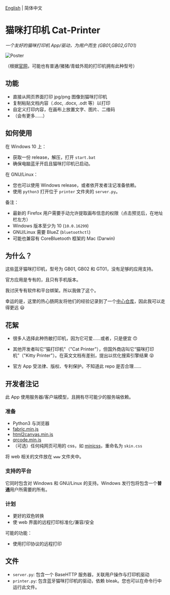 [English](README.md) | 简体中文

# 猫咪打印机 Cat-Printer

*一个友好的猫咪打印机 App/驱动，为用户而生 (GB01,GB02,GT01)*

![Poster](https://repository-images.githubusercontent.com/403563361/0a315f6a-7cae-48d7-bfd4-d6fac5415d7c)

（根据[官网](http://office.frogtosea.com/jjfa)，可能也有普通/猪猪/青蛙外观的打印机拥有此种型号）

## 功能

- 直接从网页界面打印 jpg/png 图像到猫咪打印机
- 复制粘贴文档内容（.doc, .docx, .odt 等）以打印
- 自定义打印内容，在画布上放置文字、图片、二维码
- （会有更多……）

## 如何使用

在 Windows 10 上：

- 获取一份 release，解压，打开 `start.bat`
- 确保电脑蓝牙开启且猫咪打印机已启动。

在 GNU/Linux：

- 您也可以使用 Windows release，或者依开发者注记准备依赖。
- 使用 `python3` 打开位于 `printer` 文件夹的 `server.py`。

备注：

- 最新的 Firefox 用户需要手动允许提取画布信息的权限（点击预览后，在地址栏左方）
- Windows 版本至少为 10 (`10.0.16299`)
- GNU/Linux 需要 BlueZ (`bluetoothctl`)
- 可能也兼容有 CoreBluetooth 框架的 Mac (Darwin)

## 为什么？

这些蓝牙猫咪打印机，型号为 GB01, GB02 和 GT01，没有足够的应用支持。

官方应用是专有的，且只有手机版本。

我讨厌专有软件和平台绑架。所以我做了这个。

幸运的是，这里的热心肠网友将他们的经验记录到了一个[中心仓库](https://github.com/JJJollyjim/catprinter)，因此我可以走得更远 😃

## 花絮

- 很多人选择此种热敏打印机，因为它可爱……或者，只是便宜 🙃

- 其他开发者叫它“猫打印机”（"Cat Printer"），但国外商店叫它“猫咪打印机”（"Kitty Printer"）。在英文文档有差别，提出以优化搜索引擎结果 😝

- 官方 App 受法律、版权、专利保护。不知道此 repo 是否合理……

## 开发者注记

此 App 使用服务器/客户端模型，且拥有尽可能少的服务端依赖。

### 准备

- Python3 与浏览器
- [fabric.min.js](https://github.com/fabricjs/fabric.js/tree/master/dist)
- [html2canvas.min.js](https://html2canvas.hertzen.com/)
- [qrcode.min.js](https://davidshimjs.github.io/qrcodejs/)
- （可选）任何纯网页可用的 css，如 [minicss](https://minicss.org/)，重命名为 `skin.css`

将 web 相关的文件放在 `www` 文件夹中。

### 支持的平台

它同时包含对 Windows 和 GNU/Linux 的支持。Windows 发行包将包含一个**普通**用户所需要的所有。

### 计划

- 更好的双色转换
- 使 web 界面的远程打印标准化/兼容/安全

可能的功能：

- 使用打印协议的远程打印

## 文件

- `server.py`: 包含一个 BaseHTTP 服务器，关联用户操作与打印机驱动
- `printer.py`: 包含蓝牙猫咪打印机的驱动，依赖 bleak。您也可以在命令行中运行此文件。
